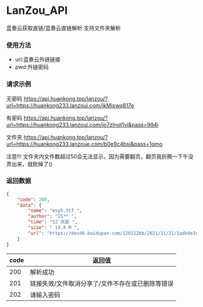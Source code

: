 # LanZou_API
蓝奏云获取直链/蓝奏云直链解析
支持文件夹解析

### 使用方法
- url:蓝奏云外链链接
- pwd:外链密码

### 请求示例
<p>无密码 <a href="https://api.huankong.top/lanzou/?url=https://huankong233.lanzouj.com/ikMixwq817e">https://api.huankong.top/lanzou/?url=https://huankong233.lanzouj.com/ikMixwq817e</a></p>
<p>有密码 <a href="https://api.huankong.top/lanzou/?url=https://huankong233.lanzouj.com/io7zInot1vi&pass=994i">https://api.huankong.top/lanzou/?url=https://huankong233.lanzouj.com/io7zInot1vi&pass=994i</a></p>
<p>文件夹 <a href="https://api.huankong.top/lanzou/?url=https://huankong233.lanzoue.com/b0e9c4bsj&pass=1omo">https://api.huankong.top/lanzou/?url=https://huankong233.lanzoue.com/b0e9c4bsj&pass=1omo</a></p>
注意!!!
文件夹内文件数超过50会无法显示，因为需要翻页，翻页我折腾一下午没弄出来，就砍掉了()


### 返回数据
~~~ json
{
    "code": 200,
    "data": {
        "name": "msyh.ttf ",
        "author": "15** ",
        "time": "12 天前 ",
        "size": " 14.4 M ",
        "url": "https://dev46.baidupan.com/120322bb/2021/11/21/1adb9e3cd76cd776a428280349147aef.ttf?st=fNgkfh4hZSYhhtepVDYS6w&e=1638542112&b=CDcOfQJ7UD1WLQclACQEZg_c_c&fi=56698784&pid=165-154-75-88&up=2&mp=0"
    }
}
~~~

|code| 返回值|
| ------ | ------ |
| 200 | 解析成功 |
| 201 | 链接失效/文件取消分享了/文件不存在或已删除等错误 |
| 202 | 请输入密码 |
